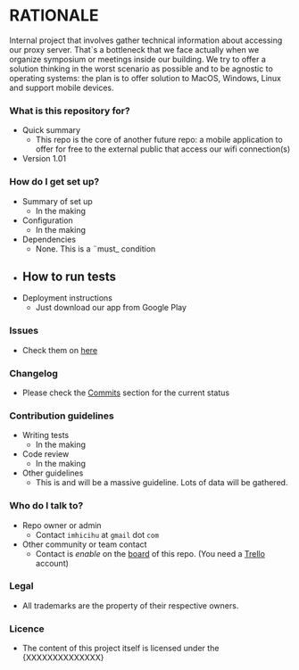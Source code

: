 # RATIONALE #

Internal project that involves gather technical information about accessing our proxy server. That`s a bottleneck that we face actually when we organize symposium or meetings inside our building. We try to offer a solution thinking in the worst scenario as possible and to be agnostic to operating systems: the plan is to offer solution to MacOS, Windows, Linux and support mobile devices.

### What is this repository for? ###

* Quick summary
    - This repo is the core of another future repo: a mobile application to offer for free to the external public that access our wifi connection(s)
* Version 1.01

### How do I get set up? ###

* Summary of set up
    - In the making
* Configuration
    - In the making
* Dependencies
    - None. This is a ¨must_ condition
* How to run tests
    - 
* Deployment instructions
    - Just download our app from Google Play

### Issues ###

* Check them on [here](https://bitbucket.org/imhicihu/proxy-access/issues?status=new&status=open)

### Changelog ###

* Please check the [Commits](https://bitbucket.org/imhicihu/proxy-access/commits/allhttps://bitbucket.org/imhicihu/XXXXXXXXXXXXXXXX/commits/) section for the current status

### Contribution guidelines ###

* Writing tests
    - In the making
* Code review
    - In the making
* Other guidelines
    - This is and will be a massive guideline. Lots of data will be gathered. 

### Who do I talk to? ###

* Repo owner or admin
    - Contact `imhicihu` at `gmail` dot `com`
* Other community or team contact
    - Contact is _enable_ on the [board](https://bitbucket.org/imhicihu/XXXXXXXXXXXX/addon/trello/trello-board) of this repo. (You need a [Trello](https://trello.com/) account)


### Legal ###

* All trademarks are the property of their respective owners.

### Licence ###

* The content of this project itself is licensed under the {XXXXXXXXXXXXXX}    